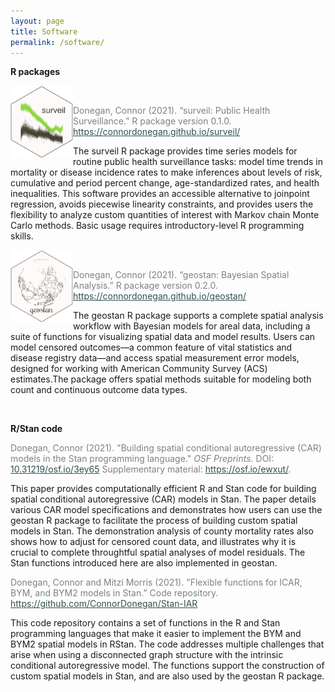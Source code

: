 ```yaml
---
layout: page
title: Software
permalink: /software/
---
```


**R packages**

<img src="/assets/surveil-logo.png" align="left" width="100" /> <br />
<p style="color:Gray">Donegan, Connor (2021). “surveil: Public Health Surveillance.” R package version 0.1.0. <a style="color:DarkSlateGray" href="{{ site.baseurl }}/surveil/">https://connordonegan.github.io/surveil/</a> </p> 

<p> The surveil R package provides time series models for routine public health surveillance tasks: model time trends in mortality or disease incidence rates to make inferences about levels of risk, cumulative and period percent change, age-standardized rates, and health inequalities. This software provides an accessible alternative to joinpoint regression, avoids piecewise linearity constraints, and provides users the flexibility to analyze custom quantities of interest with Markov chain Monte Carlo methods. Basic usage requires introductory-level R programming skills.</p>

<img src="/assets/geostan-logo.png" align="left" width="100" /> <br />
<p style="color:Gray">Donegan, Connor (2021). “geostan: Bayesian Spatial Analysis.” R package version 0.2.0. <a style="color:DarkSlateGray" href="{{ site.baseurl }}/geostan/">https://connordonegan.github.io/geostan/</a> </p>

<p> The geostan R package supports a complete spatial analysis workflow with Bayesian models for areal data, including a suite of functions for visualizing spatial data and model results. Users can model censored outcomes&mdash;a common feature of vital statistics and disease registry data&mdash;and access spatial measurement error models, designed for working with American Community Survey (ACS) estimates.The package offers spatial methods suitable for modeling both count and continuous outcome data types. </p>
 <br />

**R/Stan code**

<p style="color:Gray">Donegan, Connor (2021). "Building spatial conditional autoregressive (CAR) models in the Stan programming language." <em>OSF Preprints</em>. DOI: <a style="color:DarkSlateGray" href="https://osf.io/3ey65/">10.31219/osf.io/3ey65</a> Supplementary material: <a style="color:DarkSlateGray" href="https://osf.io/ewxut/">https://osf.io/ewxut/</a>.</p>

<p> This paper provides computationally efficient R and Stan code for building spatial conditional autoregressive (CAR) models in Stan. The paper details various CAR model specifications and demonstrates how users can use the geostan R package to facilitate the process of building custom spatial models in Stan. The demonstration analysis of county mortality rates also shows how to adjust for censored count data, and illustrates why it is crucial to complete throughtful spatial analyses of model residuals. The Stan functions introduced here are also implemented in geostan. </p>

<p style="color:Gray">Donegan, Connor and Mitzi Morris (2021). "Flexible functions for ICAR, BYM, and BYM2 models in Stan.” Code repository. <a style="color:DarkSlateGray" href="https://github.com/ConnorDonegan/Stan-IAR">https://github.com/ConnorDonegan/Stan-IAR</a> </p>

<p> This code repository contains a set of functions in the R and Stan programming languages that make it easier to implement the BYM and BYM2 spatial models in RStan. The code addresses multiple challenges that arise when using a disconnected graph structure with the intrinsic conditional autoregressive model. The functions support the construction of custom spatial models in Stan, and are also used by the geostan R package. </p>
